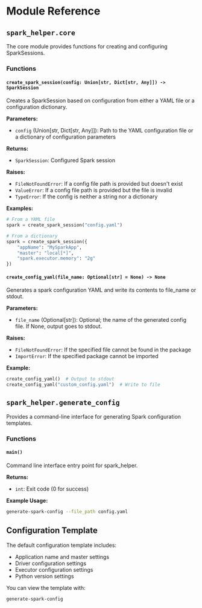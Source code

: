 # Module Reference

## `spark_helper.core`

The core module provides functions for creating and configuring SparkSessions.

### Functions

#### `create_spark_session(config: Union[str, Dict[str, Any]]) -> SparkSession`

Creates a SparkSession based on configuration from either a YAML file or a configuration dictionary.

**Parameters:**
- `config` (Union[str, Dict[str, Any]]): Path to the YAML configuration file or a dictionary of configuration parameters

**Returns:**
- `SparkSession`: Configured Spark session

**Raises:**
- `FileNotFoundError`: If a config file path is provided but doesn't exist
- `ValueError`: If a config file path is provided but the file is invalid
- `TypeError`: If the config is neither a string nor a dictionary

**Examples:**
```python
# From a YAML file
spark = create_spark_session("config.yaml")

# From a dictionary
spark = create_spark_session({
    "appName": "MySparkApp",
    "master": "local[*]",
    "spark.executor.memory": "2g"
})
```

#### `create_config_yaml(file_name: Optional[str] = None) -> None`

Generates a spark configuration YAML and write its contents to file_name or stdout.

**Parameters:**
- `file_name` (Optional[str]): Optional; the name of the generated config file. If None, output goes to stdout.

**Raises:**
- `FileNotFoundError`: If the specified file cannot be found in the package
- `ImportError`: If the specified package cannot be imported

**Example:**
```python
create_config_yaml()  # Output to stdout
create_config_yaml("custom_config.yaml")  # Write to file
```

## `spark_helper.generate_config`

Provides a command-line interface for generating Spark configuration templates.

### Functions

#### `main()`

Command line interface entry point for spark_helper.

**Returns:**
- `int`: Exit code (0 for success)

**Example Usage:**
```bash
generate-spark-config --file_path config.yaml
```

## Configuration Template

The default configuration template includes:

- Application name and master settings
- Driver configuration settings
- Executor configuration settings
- Python version settings

You can view the template with:
```bash
generate-spark-config
```
